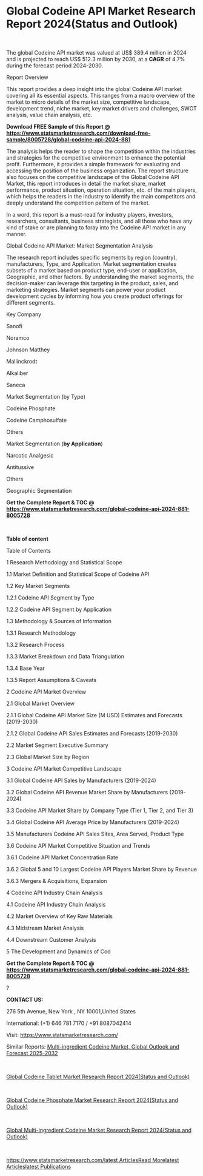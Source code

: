 <h1>Global Codeine API Market Research Report 2024(Status and Outlook)</h1><br/><p>The global Codeine API market was valued at US$ 389.4 million in 2024 and is projected to reach US$ 512.3 million by 2030, at a <strong>CAGR</strong> of 4.7% during the forecast period 2024-2030.</p>
 
 
 
 <p>Report Overview</p>
 
 
 
 <p>This report provides a deep insight into the global Codeine API market covering all its essential aspects. This ranges from a macro overview of the market to micro details of the market size, competitive landscape, development trend, niche market, key market drivers and challenges, SWOT analysis, value chain analysis, etc.</p>
 
 
 
 <p><strong>Download FREE Sample of this Report @ <a href="https://www.statsmarketresearch.com/download-free-sample/8005728/global-codeine-api-2024-881">https://www.statsmarketresearch.com/download-free-sample/8005728/global-codeine-api-2024-881</a></strong></p>
 
 
 
 <p>The analysis helps the reader to shape the competition within the industries and strategies for the competitive environment to enhance the potential profit. Furthermore, it provides a simple framework for evaluating and accessing the position of the business organization. The report structure also focuses on the competitive landscape of the Global Codeine API Market, this report introduces in detail the market share, market performance, product situation, operation situation, etc. of the main players, which helps the readers in the industry to identify the main competitors and deeply understand the competition pattern of the market.</p>
 
 
 
 <p>In a word, this report is a must-read for industry players, investors, researchers, consultants, business strategists, and all those who have any kind of stake or are planning to foray into the Codeine API market in any manner.</p>
 
 
 
 <p>Global Codeine API Market: Market Segmentation Analysis</p>
 
 
 
 <p>The research report includes specific segments by region (country), manufacturers, Type, and Application. Market segmentation creates subsets of a market based on product type, end-user or application, Geographic, and other factors. By understanding the market segments, the decision-maker can leverage this targeting in the product, sales, and marketing strategies. Market segments can power your product development cycles by informing how you create product offerings for different segments.</p>
 
 
 
 <p>Key Company</p>
 
 
 
 <p>Sanofi</p>
 
 
 
 <p>Noramco</p>
 
 
 
 <p>Johnson Matthey</p>
 
 
 
 <p>Mallinckrodt</p>
 
 
 
 <p>Alkaliber</p>
 
 
 
 <p>Saneca</p>
 
 
 
 <p>Market Segmentation (by Type)</p>
 
 
 
 <p>Codeine Phosphate</p>
 
 
 
 <p>Codeine Camphosulfate</p>
 
 
 
 <p>Others</p>
 
 
 
 <p>Market Segmentation (<strong>by Application</strong>)</p>
 
 
 
 <p>Narcotic Analgesic</p>
 
 
 
 <p>Antitussive</p>
 
 
 
 <p>Others</p>
 
 
 
 <p>Geographic Segmentation</p>
 
 
 
 <div><b>Get the Complete Report & TOC @ <a href="https://www.statsmarketresearch.com/global-codeine-api-2024-881-8005728">https://www.statsmarketresearch.com/global-codeine-api-2024-881-8005728</a></b></div>
 
 
 
 <p><br />
 
 <b>Table of content</b></p>
 
 
 
 <p>Table of Contents<br />
 
 1 Research Methodology and Statistical Scope<br />
 
 1.1 Market Definition and Statistical Scope of Codeine API<br />
 
 1.2 Key Market Segments<br />
 
 1.2.1 Codeine API Segment by Type<br />
 
 1.2.2 Codeine API Segment by Application<br />
 
 1.3 Methodology & Sources of Information<br />
 
 1.3.1 Research Methodology<br />
 
 1.3.2 Research Process<br />
 
 1.3.3 Market Breakdown and Data Triangulation<br />
 
 1.3.4 Base Year<br />
 
 1.3.5 Report Assumptions & Caveats<br />
 
 2 Codeine API Market Overview<br />
 
 2.1 Global Market Overview<br />
 
 2.1.1 Global Codeine API Market Size (M USD) Estimates and Forecasts (2019-2030)<br />
 
 2.1.2 Global Codeine API Sales Estimates and Forecasts (2019-2030)<br />
 
 2.2 Market Segment Executive Summary<br />
 
 2.3 Global Market Size by Region<br />
 
 3 Codeine API Market Competitive Landscape<br />
 
 3.1 Global Codeine API Sales by Manufacturers (2019-2024)<br />
 
 3.2 Global Codeine API Revenue Market Share by Manufacturers (2019-2024)<br />
 
 3.3 Codeine API Market Share by Company Type (Tier 1, Tier 2, and Tier 3)<br />
 
 3.4 Global Codeine API Average Price by Manufacturers (2019-2024)<br />
 
 3.5 Manufacturers Codeine API Sales Sites, Area Served, Product Type<br />
 
 3.6 Codeine API Market Competitive Situation and Trends<br />
 
 3.6.1 Codeine API Market Concentration Rate<br />
 
 3.6.2 Global 5 and 10 Largest Codeine API Players Market Share by Revenue<br />
 
 3.6.3 Mergers & Acquisitions, Expansion<br />
 
 4 Codeine API Industry Chain Analysis<br />
 
 4.1 Codeine API Industry Chain Analysis<br />
 
 4.2 Market Overview of Key Raw Materials<br />
 
 4.3 Midstream Market Analysis<br />
 
 4.4 Downstream Customer Analysis<br />
 
 5 The Development and Dynamics of Cod</p>
 
 
 
 <div><b>Get the Complete Report & TOC @ <a href="https://www.statsmarketresearch.com/global-codeine-api-2024-881-8005728">https://www.statsmarketresearch.com/global-codeine-api-2024-881-8005728</a></b></div>
 
 
 
 <p>? </p>
 
 
 
 <p><b>CONTACT US:</b><br />
 
 276 5th Avenue, New York , NY 10001,United States<br />
 
 International: (+1) 646 781 7170 / +91 8087042414<br />
 
 Visit: <a href="https://www.statsmarketresearch.com/">https://www.statsmarketresearch.com/</a><br />
 
 Similar Reports: <a href="https://www.statsmarketresearch.com/global-codeine-api-2024-881-8005728">Multi-ingredient Codeine Market, Global Outlook and Forecast 2025-2032</a><br />
 
 <br />
 
 <a href="https://www.statsmarketresearch.com/global-codeine-api-2024-881-8005728">Global Codeine Tablet Market Research Report 2024(Status and Outlook)</a><br />
 
 <br />
 
 <a href="https://www.statsmarketresearch.com/global-codeine-api-2024-881-8005728">Global Codeine Phosphate Market Research Report 2024(Status and Outlook)</a><br />
 
 <br />
 
 <a href="https://www.statsmarketresearch.com/global-codeine-api-2024-881-8005728">Global Multi-ingredient Codeine Market Research Report 2024(Status and Outlook)</a><br />
 
 <br />
 
 <a href="https://gyeongbokgung.com">https://www.statsmarketresearch.com/</a><a href="https://hallyeomaritime.com">latest Articles</a><a href="https://jingwansa.com">Read More</a><a href="https://nguoiviet.jp/">latest Articles</a><a href="https://www.intelmarketresearch.com/">latest Publications</a></p>